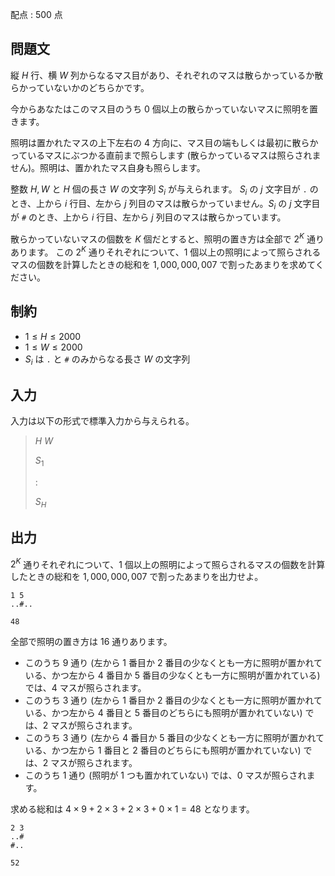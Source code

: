 配点 : $500$ 点

## 問題文

縦 $H$ 行、横 $W$ 列からなるマス目があり、それぞれのマスは散らかっているか散らかっていないかのどちらかです。

今からあなたはこのマス目のうち $0$ 個以上の散らかっていないマスに照明を置きます。

照明は置かれたマスの上下左右の $4$ 方向に、マス目の端もしくは最初に散らかっているマスにぶつかる直前まで照らします (散らかっているマスは照らされません)。照明は、置かれたマス自身も照らします。

整数 $H, W$ と $H$ 個の長さ $W$ の文字列 $S_i$ が与えられます。 $S_i$ の $j$ 文字目が `.` のとき、上から $i$ 行目、左から
$j$ 列目のマスは散らかっていません。$S_i$ の $j$ 文字目が `#` のとき、上から $i$ 行目、左から
$j$ 列目のマスは散らかっています。

散らかっていないマスの個数を $K$ 個だとすると、照明の置き方は全部で $2^K$ 通りあります。
この $2^K$ 通りそれぞれについて、$1$ 個以上の照明によって照らされるマスの個数を計算したときの総和を $1,000,000,007$ で割ったあまりを求めてください。

## 制約

- $1 \leq H \leq 2000$
- $1 \leq W \leq 2000$
- $S_i$ は `.` と `#` のみからなる長さ $W$ の文字列

## 入力

入力は以下の形式で標準入力から与えられる。

> $H$ $W$
> 
> $S_1$
> 
> $:$
> 
> $S_H$

## 出力

$2^K$ 通りそれぞれについて、$1$ 個以上の照明によって照らされるマスの個数を計算したときの総和を $1,000,000,007$ で割ったあまりを出力せよ。

```input1
1 5
..#..
```

```output1
48
```

全部で照明の置き方は $16$ 通りあります。

- このうち $9$ 通り (左から $1$ 番目か $2$ 番目の少なくとも一方に照明が置かれている、かつ左から $4$ 番目か $5$ 番目の少なくとも一方に照明が置かれている) では、$4$ マスが照らされます。
- このうち $3$ 通り (左から $1$ 番目か $2$ 番目の少なくとも一方に照明が置かれている、かつ左から $4$ 番目と $5$ 番目のどちらにも照明が置かれていない) では、$2$ マスが照らされます。
- このうち $3$ 通り (左から $4$ 番目か $5$ 番目の少なくとも一方に照明が置かれている、かつ左から $1$ 番目と $2$ 番目のどちらにも照明が置かれていない) では、$2$ マスが照らされます。
- このうち $1$ 通り (照明が $1$ つも置かれていない) では、$0$ マスが照らされます。

求める総和は $4 \times 9 + 2 \times 3 + 2 \times 3 + 0 \times 1 = 48$ となります。

```input2
2 3
..#
#..
```

```output2
52
```